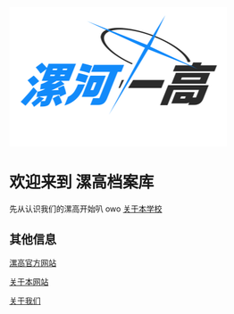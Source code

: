 ![logo](assets/ba_style_logo.png)

# 欢迎来到 漯高档案库

先从认识我们的漯高开始叭 owo [关于本学校](./about_school.md)

## 其他信息

[漯高官方网站](http://lhgz.net/)

[关于本网站](./about_website.md)

[关于我们](./about_us.md)
